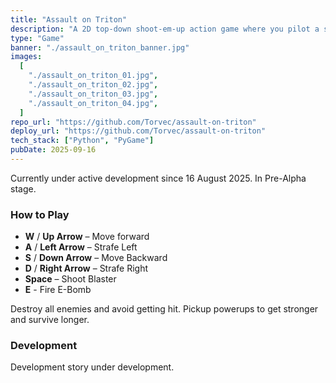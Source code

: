 ```yaml
---
title: "Assault on Triton"
description: "A 2D top-down shoot-em-up action game where you pilot a space fighter and defeat the empire."
type: "Game"
banner: "./assault_on_triton_banner.jpg"
images:
  [
    "./assault_on_triton_01.jpg",
    "./assault_on_triton_02.jpg",
    "./assault_on_triton_03.jpg",
    "./assault_on_triton_04.jpg",
  ]
repo_url: "https://github.com/Torvec/assault-on-triton"
deploy_url: "https://github.com/Torvec/assault-on-triton"
tech_stack: ["Python", "PyGame"]
pubDate: 2025-09-16
---
```


Currently under active development since 16 August 2025. In Pre-Alpha stage.

### How to Play

- **W** / **Up Arrow** – Move forward
- **A** / **Left Arrow** – Strafe Left
- **S** / **Down Arrow** – Move Backward
- **D** / **Right Arrow** – Strafe Right
- **Space** – Shoot Blaster
- **E** - Fire E-Bomb

Destroy all enemies and avoid getting hit. Pickup powerups to get stronger and survive longer.

### Development

Development story under development.
